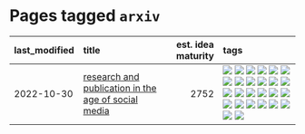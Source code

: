 # Pages tagged `arxiv`

|last_modified|title|est. idea maturity|tags
|:---|:---|---:|:---|
|2022-10-30|[research and publication in the age of social media](../research-and-social.md)|2752|[![](https://img.shields.io/badge/tag-arxiv-d9f12f)](../tags/arxiv.md) [![](https://img.shields.io/badge/tag-citation-fe76cf)](../tags/citation.md) [![](https://img.shields.io/badge/tag-corrections-8fb3d)](../tags/corrections.md) [![](https://img.shields.io/badge/tag-credit-8a140)](../tags/credit.md) [![](https://img.shields.io/badge/tag-curation-83cbca)](../tags/curation.md) [![](https://img.shields.io/badge/tag-discoverability-e33481)](../tags/discoverability.md) [![](https://img.shields.io/badge/tag-discussion-b4243e)](../tags/discussion.md) [![](https://img.shields.io/badge/tag-feed-b59164)](../tags/feed.md) [![](https://img.shields.io/badge/tag-git-2b1224)](../tags/git.md) [![](https://img.shields.io/badge/tag-github-869cae)](../tags/github.md) [![](https://img.shields.io/badge/tag-historyofscience-3c7f53)](../tags/historyofscience.md) [![](https://img.shields.io/badge/tag-mastodon-22d494)](../tags/mastodon.md) [![](https://img.shields.io/badge/tag-openreview-90446b)](../tags/openreview.md) [![](https://img.shields.io/badge/tag-paperswithcode-35d2ce)](../tags/paperswithcode.md) [![](https://img.shields.io/badge/tag-platform-8e95e2)](../tags/platform.md) [![](https://img.shields.io/badge/tag-publication-834fc2)](../tags/publication.md) [![](https://img.shields.io/badge/tag-reproducibility-be4650)](../tags/reproducibility.md) [![](https://img.shields.io/badge/tag-research-3f3dc3)](../tags/research.md) [![](https://img.shields.io/badge/tag-retractions-cdef47)](../tags/retractions.md) [![](https://img.shields.io/badge/tag-search-99b5f2)](../tags/search.md) [![](https://img.shields.io/badge/tag-socialmedia-d46ff4)](../tags/socialmedia.md) [![](https://img.shields.io/badge/tag-stackoverflow-faa2fc)](../tags/stackoverflow.md) [![](https://img.shields.io/badge/tag-subscription-1ee399)](../tags/subscription.md) [![](https://img.shields.io/badge/tag-transparency-e6ab9)](../tags/transparency.md) [![](https://img.shields.io/badge/tag-twitter-49fd1a)](../tags/twitter.md) [![](https://img.shields.io/badge/tag-validation-6edb5)](../tags/validation.md)|